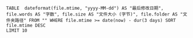 ```dataview                          
TABLE  dateformat(file.mtime, "yyyy-MM-dd") AS "最后修改日期", file.words AS "字数", file.size AS "文件大小 (字节)", file.folder AS "文件夹路径" FROM "" WHERE file.mtime >= date(now) - dur(3 days) SORT file.mtime DESC  
LIMIT 10
```
